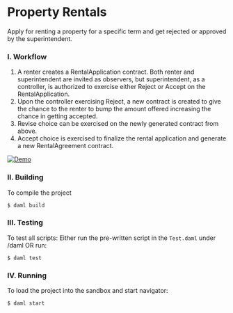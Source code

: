 # Property Rentals
Apply for renting a property for a specific term and get rejected or approved by the superintendent.

### I. Workflow
1. A renter creates a RentalApplication contract. Both renter and superintendent are invited as observers, but superintendent, as a controller, is authorized to exercise either Reject or Accept on the RentalApplication.
2. Upon the controller exercising Reject, a new contract is created to give the chance to the renter to bump the amount offered increasing the chance in getting accepted.
3. Revise choice can be exercised on the newly generated contract from above.
4. Accept choice is exercised to finalize the rental application and generate a new RentalAgreement contract.

[![Demo](./Demo.png)](https://share.vidyard.com/watch/xbDuZMbNUbgfHmPnqzt72N?)

### II. Building
To compile the project
```
$ daml build
```

### III. Testing
To test all scripts:
Either run the pre-written script in the `Test.daml` under /daml OR run:
```
$ daml test
```

### IV. Running
To load the project into the sandbox and start navigator:
```
$ daml start
```
